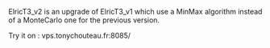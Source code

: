 ElricT3_v2 is an upgrade of ElricT3_v1 which use a MinMax algorithm instead of a MonteCarlo one for the previous version.

Try it on : vps.tonychouteau.fr:8085/
